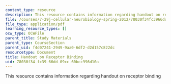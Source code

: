 ```yaml
---
content_type: resource
description: This resource contains information regarding handout on receptor binding
file: /courses/7-29j-cellular-neurobiology-spring-2012/78030f34fc3966dd09cc60bcc996d10a_MIT7_29JS12_RecepBindHout.pdf
file_type: application/pdf
learning_resource_types: []
ocw_type: OCWFile
parent_title: Study Materials
parent_type: CourseSection
parent_uid: f4d07241-2949-9aa0-6df2-d2d157c822dc
resourcetype: Document
title: Handout on Receptor Binding
uid: 78030f34-fc39-66dd-09cc-60bcc996d10a
---
```

This resource contains information regarding handout on receptor binding

